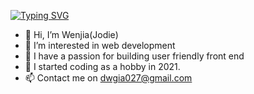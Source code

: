 [![Typing SVG](https://readme-typing-svg.demolab.com/?lines=Hi+I+am+Wenjia;I+am+interested+in+web+development;Use+React+to+build+web;Aiming+to+become+Fullstack+developer)](https://git.io/typing-svg)
- 👋 Hi, I’m Wenjia(Jodie)
- 👀 I’m interested in web development
- 🌱 I have a passion for building user friendly front end
- 💞️ I started coding as a hobby in 2021.
- 📫 Contact me on dwgia027@gmail.com

<!---
Giaaaaaaa/Giaaaaaaa is a ✨ special ✨ repository because its `README.md` (this file) appears on your GitHub profile.
You can click the Preview link to take a look at your changes.
--->
